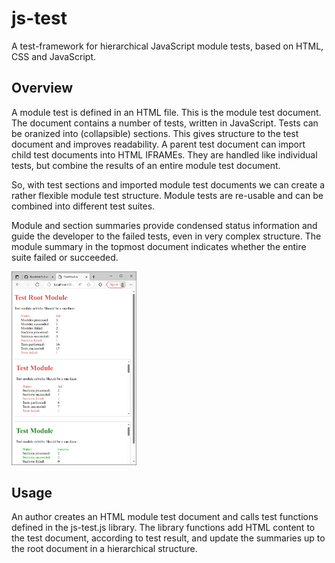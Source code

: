 # js-test
A test-framework for hierarchical JavaScript module tests, based on HTML, CSS and JavaScript.

## Overview
A module test is defined in an HTML file. This is the module test document. The document contains a number of tests, written in JavaScript. Tests can be oranized into (collapsible) sections. This gives structure to the test document and improves readability.
A parent test document can import child test documents into HTML IFRAMEs. They are handled like individual tests, but combine the results of an entire module test document.

So, with test sections and imported module test documents we can create a rather flexible module test structure. Module tests are re-usable and can be combined into different test suites.  

Module and section summaries provide condensed status information and guide the developer to the failed tests, even in very complex structure. The module summary in the topmost document indicates whether the entire suite failed or succeeded.


<img src="https://github.com/bassmationcode/js-test/blob/main/docs/img/fig-001.png?raw=true" alt="First impression" width="200" style="width:200px"/>


## Usage
An author creates an HTML module test document and calls test functions defined in the js-test.js library. The library functions add HTML content to the test document, according to test result, and update the summaries up to the root document in a hierarchical structure.
